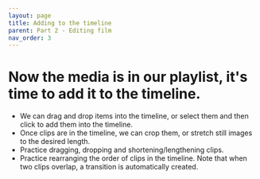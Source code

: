 ```yaml
---
layout: page
title: Adding to the timeline
parent: Part 2 - Editing film
nav_order: 3
---
```

# Now the media is in our playlist, it's time to add it to the timeline.

+ We can drag and drop items into the timeline, or select them and then click to add them into the timeline.
+ Once clips are in the timeline, we can crop them, or stretch still images to the desired length.
+ Practice dragging, dropping and shortening/lengthening clips.
+ Practice rearranging the order of clips in the timeline. Note that when two clips overlap, a transition is automatically created.
